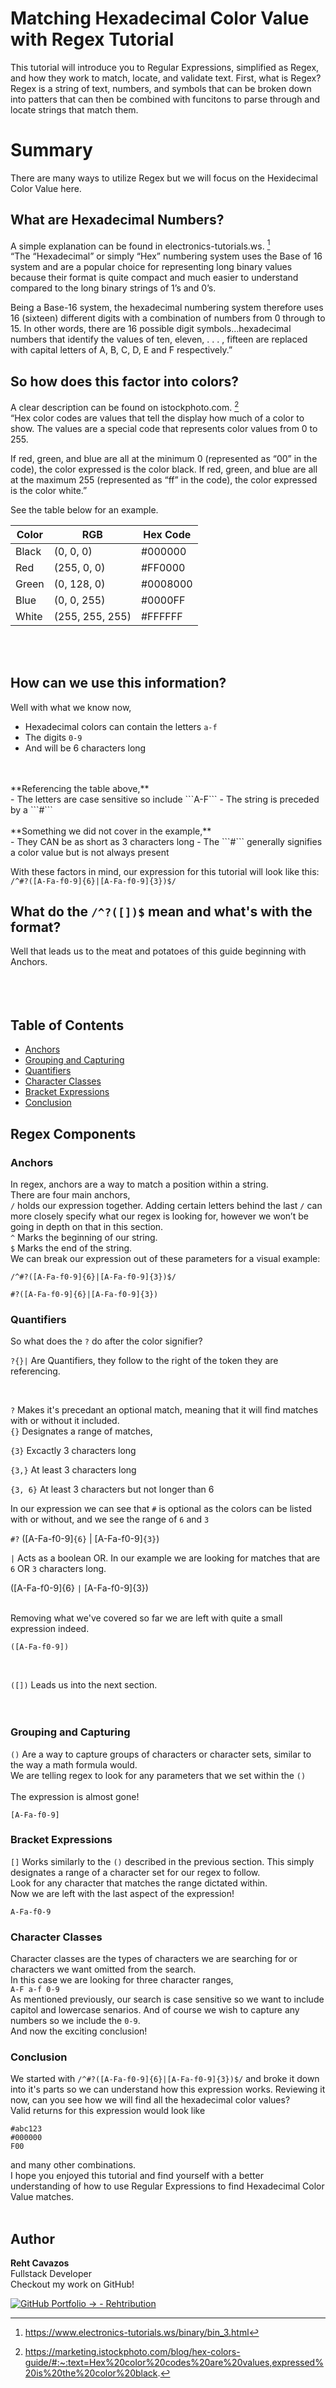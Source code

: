 # Matching Hexadecimal Color Value with Regex Tutorial

This tutorial will introduce you to Regular Expressions, simplified as Regex, and how they work to match, locate, and validate text.
First, what is Regex? </br>
Regex is a string of text, numbers, and symbols that can be broken down into patters that can then be combined with funcitons to parse through and locate strings that match them.


# Summary

There are many ways to utilize Regex but we will focus on the Hexidecimal Color Value here.
## What are Hexadecimal Numbers?
A simple explanation can be found in electronics-tutorials.ws. [^1] </br>
“The “Hexadecimal” or simply “Hex” numbering system uses the Base of 16 system and are a popular choice for representing long binary values because their format is quite compact and much easier to understand compared to the long binary strings of 1’s and 0’s.

Being a Base-16 system, the hexadecimal numbering system therefore uses 16 (sixteen) different digits with a combination of numbers from 0 through to 15. In other words, there are 16 possible digit symbols…hexadecimal numbers that identify the values of ten, eleven, . . . , fifteen are replaced with capital letters of A, B, C, D, E and F respectively.”

## So how does this factor into colors?
A clear description can be found on istockphoto.com. [^2] </br>
“Hex color codes are values that tell the display how much of a color to show. The values are a special code that represents color values from 0 to 255.

If red, green, and blue are all at the minimum 0 (represented as “00” in the code), the color expressed is the color black. If red, green, and blue are all at the maximum 255 (represented as “ff” in the code), the color expressed is the color white.”

See the table below for an example.

| Color | RGB | Hex Code |
| ----------- | ----------- | ----------- |
| Black | (0, 0, 0) | #000000 |
| Red | (255, 0, 0) | #FF0000 |
| Green | (0, 128, 0) | #0008000 |
| Blue | (0, 0, 255) | #0000FF |
| White | (255, 255, 255) | #FFFFFF |


</br>
</br>

## How can we use this information?
Well with what we know now,
</br>
- Hexadecimal colors can contain the letters ```a-f```
- The digits ```0-9```
- And will be 6 characters long 
</br>
</br>
**Referencing the table above,**
</br>
- The letters are case sensitive so include ```A-F```
- The string is preceded by a ```#```
</br>
</br>
**Something we did not cover in the example,**
</br>
- They CAN be as short as 3 characters long
- The ```#``` generally signifies a color value but is not always present

With these factors in mind, our expression for this tutorial  will look like this:
</br>
```/^#?([A-Fa-f0-9]{6}|[A-Fa-f0-9]{3})$/```
## What do the ```/^?([])$``` mean and what's with the format?
Well that leads us to the meat and potatoes of this guide beginning with Anchors.
</br>
</br>
</br>
</br>

## Table of Contents

- [Anchors](#anchors)
- [Grouping and Capturing](#grouping-and-capturing)
- [Quantifiers](#quantifiers)
- [Character Classes](#character-classes)
- [Bracket Expressions](#bracket-expressions)
- [Conclusion](#conclusion)

## Regex Components

### Anchors
In regex, anchors are a way to match a position within a string. 
</br>
There are four main anchors, 
</br>
```/``` holds our expression together. Adding certain letters behind the last ```/``` can more closely specify what our regex is looking for, however we won’t be going in depth on that in this section.
</br>
```^```  Marks the beginning of our string.
</br>
```$``` Marks the end of the string.
</br>
We can break our expression out of these parameters for a visual example:
</br>
```
/^#?([A-Fa-f0-9]{6}|[A-Fa-f0-9]{3})$/
```

```
#?([A-Fa-f0-9]{6}|[A-Fa-f0-9]{3})
```
### Quantifiers
So what does the ```?``` do after the color signifier?
</br>

```?{}|``` Are Quantifiers, they follow to the right of the token they are referencing.
</br> 

</br>

```?``` Makes it's precedant an optional match, meaning that it will find matches with or without it included.
</br> 
```{}``` Designates a range of matches,
</br> 

```{3}``` Excactly 3 characters long
</br> 

```{3,}``` At least 3 characters long 
</br> 

```{3, 6}``` At least 3 characters but not longer than 6
</br> 

In our expression we can see that ```#``` is optional as the colors can be listed with or without, and we see the range of ```6``` and ```3```

```#?``` ([A-Fa-f0-9]```{6}``` | [A-Fa-f0-9]```{3}```)

```|``` Acts as a boolean OR. In our example we are looking for matches that are ```6``` OR ```3``` characters long.
</br> 

([A-Fa-f0-9]{6} ```|``` [A-Fa-f0-9]{3})
</br> 
</br> 

Removing what we've covered so far we are left with quite a small expression indeed.
</br> 

```
([A-Fa-f0-9])
```
</br> 

```([])``` Leads us into the next section.
</br> 
</br> 
</br> 

### Grouping and Capturing
```()``` Are a way to capture groups of characters or character sets, similar to the way a math formula would.
</br>
We are telling regex to look for any parameters that we set within the ```()```
</br>
</br>
The expression is almost gone!
</br>

```[A-Fa-f0-9]```

### Bracket Expressions

```[]``` Works similarly to the ```()``` described in the previous section. This simply designates a range of a character set for our regex to follow.
</br>
Look for any character that matches the range dictated within.
</br>
Now we are left with the last aspect of the expression!

```A-Fa-f0-9```
</br>

### Character Classes
Character classes are the types of characters we are searching for or characters we want omitted from the search.
</br>
In this case we are looking for three character ranges,
</br>
```A-F a-f 0-9```
</br>
As mentioned previously, our search is case sensitive so we want to include capitol and lowercase senarios. And of course we wish to capture any numbers so we include the ```0-9```.
</br>
And now the exciting conclusion!

### Conclusion
We started with 
```/^#?([A-Fa-f0-9]{6}|[A-Fa-f0-9]{3})$/```
and broke it down into it's parts so we can understand how this expression works. Reviewing it now, can you see how we will find all the hexadecimal color values?
</br>
Valid returns for this expression would look like
</br>
```
#abc123
#000000
F00
```
and many other combinations.
</br>
I hope you enjoyed this tutorial and find yourself with a better understanding of how to use Regular Expressions to find Hexadecimal Color Value matches.
</br>
</br>


## Author
**Reht Cavazos**
</br>
Fullstack Developer
</br>
Checkout my work on GitHub!

[![GitHub Portfolio -> - Rehtribution](https://img.shields.io/badge/GitHub_Portfolio_-->-Rehtribution-darkred?style=for-the-badge)](https://github.com/Rehtribution)




[^1]: https://www.electronics-tutorials.ws/binary/bin_3.html
[^2]: https://marketing.istockphoto.com/blog/hex-colors-guide/#:~:text=Hex%20color%20codes%20are%20values,expressed%20is%20the%20color%20black.